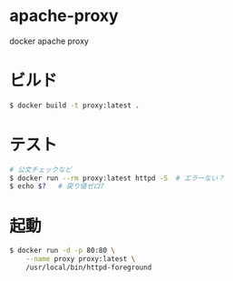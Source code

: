 # apache-proxy
docker apache proxy

# ビルド

```bash
$ docker build -t proxy:latest .
```

# テスト

```bash
# 公文チェックなど
$ docker run --rm proxy:latest httpd -S  # エラーない？
$ echo $?   # 戻り値ゼロ?
```

# 起動

```bash
$ docker run -d -p 80:80 \
    --name proxy proxy:latest \
    /usr/local/bin/httpd-foreground
```
